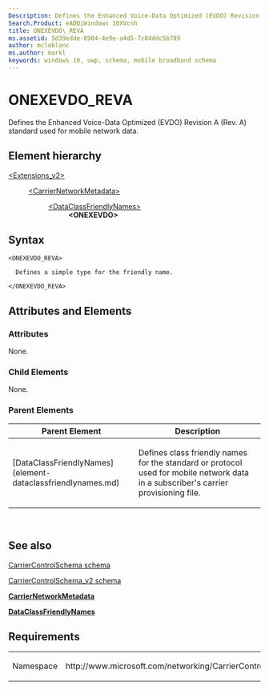 ```yaml
---
Description: Defines the Enhanced Voice-Data Optimized (EVDO) Revision A (Rev. A) standard used for mobile network data.
Search.Product: eADQiWindows 10XVcnh
title: ONEXEVDO\_REVA
ms.assetid: 5d39edde-8904-4e9e-a4d5-7c84ddc5b789
author: mcleblanc
ms.author: markl
keywords: windows 10, uwp, schema, mobile broadband schema
---
```


# ONEXEVDO\_REVA


Defines the Enhanced Voice-Data Optimized (EVDO) Revision A (Rev. A) standard used for mobile network data.

## Element hierarchy

<dl>
<dt><a href="element-extensions-v2.md">&lt;Extensions_v2&gt;</a></dt>
<dd>
<dl>
<dt><a href="element-carriernetworkmetadata.md">&lt;CarrierNetworkMetadata&gt;</a></dt>
<dd>
<dl>
<dt><a href="element-dataclassfriendlynames.md">&lt;DataClassFriendlyNames&gt;</a></dt>
<dd><b>&lt;ONEXEVDO&gt;</b></dd>
</dl>
</dd>
</dl>
</dd>
</dl>

## Syntax

``` syntax
<ONEXEVDO_REVA>

  Defines a simple type for the friendly name.

</ONEXEVDO_REVA>
```

## Attributes and Elements


### Attributes

None.

### Child Elements

None.

### Parent Elements

<table>
<colgroup>
<col width="50%" />
<col width="50%" />
</colgroup>
<thead>
<tr class="header">
<th>Parent Element</th>
<th>Description</th>
</tr>
</thead>
<tbody>
<tr class="odd">
<td>[DataClassFriendlyNames](element-dataclassfriendlynames.md)</td>
<td><p>Defines class friendly names for the standard or protocol used for mobile network data in a subscriber's carrier provisioning file.</p></td>
</tr>
</tbody>
</table>

 

## See also


[CarrierControlSchema schema](https://msdn.microsoft.com/library/windows/apps/hh868312)

[CarrierControlSchema\_v2 schema](schema-root.md)

[**CarrierNetworkMetadata**](element-carriernetworkmetadata.md)

[**DataClassFriendlyNames**](element-dataclassfriendlynames.md)

## Requirements

<table>
<colgroup>
<col width="50%" />
<col width="50%" />
</colgroup>
<tbody>
<tr class="odd">
<td><p>Namespace</p></td>
<td><p>http://www.microsoft.com/networking/CarrierControl/v2</p></td>
</tr>
</tbody>
</table>

 

 



